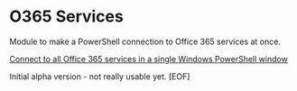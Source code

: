 # O365 Services

Module to make a PowerShell connection to Office 365 services at once.

[Connect to all Office 365 services in a single Windows PowerShell window](https://docs.microsoft.com/en-us/office365/enterprise/powershell/connect-to-all-office-365-services-in-a-single-windows-powershell-window "Microsoft Guide")

Initial alpha version - not really usable yet.
[EOF]
